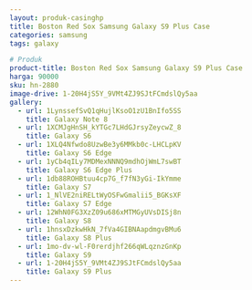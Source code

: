 ```yaml
---
layout: produk-casinghp
title: Boston Red Sox Samsung Galaxy S9 Plus Case
categories: samsung
tags: galaxy

# Produk
product-title: Boston Red Sox Samsung Galaxy S9 Plus Case
harga: 90000
sku: hn-2880
image-drive: 1-20H4jS5Y_9VMt4ZJ9SJtFCmdslQy5aa
gallery:
  - url: 1LynssefSvQ1qHujlKsoO1zU1BnIfo5SS
    title: Galaxy Note 8
  - url: 1XCMJgHnSH_kYTGc7LHdGJrsyZeycwZ_8
    title: Galaxy S6
  - url: 1XLQ4Nfwdo8UzwBe3y6MMkb0c-LHCLpKV
    title: Galaxy S6 Edge
  - url: 1yCb4qILy7MDMexNNNQ9mdhOjWmL7swBT
    title: Galaxy S6 Edge Plus
  - url: 1db88ROHBtuu4cp7G_f7fN3yGi-IkYmme
    title: Galaxy S7
  - url: 1_NlVE2niRELtWyOSFwGmalii5_BGKsXF
    title: Galaxy S7 Edge
  - url: 12WhN0FG3XzZ09u686xMTMGyUVsDISj8n
    title: Galaxy S8
  - url: 1hnsxDzkwHkN_7fVa4GIBNAapdmgvBMu6
    title: Galaxy S8 Plus
  - url: 1mo-dv-wl-F0rerdjhf266qWLqznzGnKp
    title: Galaxy S9
  - url: 1-20H4jS5Y_9VMt4ZJ9SJtFCmdslQy5aa
    title: Galaxy S9 Plus
---
```

